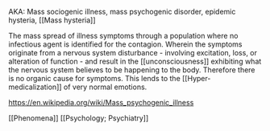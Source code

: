 AKA: Mass sociogenic illness, mass psychogenic disorder, epidemic hysteria, [[Mass hysteria]]

The mass spread of illness symptoms through a population where no infectious agent is identified for the contagion. Wherein the symptoms originate from a nervous system disturbance - involving excitation, loss, or alteration of function - and result in the [[unconsciousness]] exhibiting what the nervous system believes to be happening to the body. Therefore there is no organic cause for symptoms. This lends to the [[Hyper-medicalization]] of very normal emotions. 

https://en.wikipedia.org/wiki/Mass_psychogenic_illness

[[Phenomena]]
[[Psychology; Psychiatry]]

